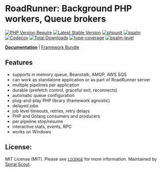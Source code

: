 # RoadRunner: Background PHP workers, Queue brokers

[![PHP Version Require](https://poser.pugx.org/spiral/queue/require/php)](https://packagist.org/packages/spiral/queue)
[![Latest Stable Version](https://poser.pugx.org/spiral/queue/v/stable)](https://packagist.org/packages/spiral/queue)
[![phpunit](https://github.com/spiral/queue/actions/workflows/phpunit.yml/badge.svg)](https://github.com/spiral/queue/actions)
[![psalm](https://github.com/spiral/queue/actions/workflows/psalm.yml/badge.svg)](https://github.com/spiral/queue/actions)
[![Codecov](https://codecov.io/gh/spiral/queue/branch/master/graph/badge.svg)](https://codecov.io/gh/spiral/queue/)
[![Total Downloads](https://poser.pugx.org/spiral/queue/downloads)](https://packagist.org/packages/spiral/queue)
[![type-coverage](https://shepherd.dev/github/spiral/queue/coverage.svg)](https://shepherd.dev/github/spiral/queue)
[![psalm-level](https://shepherd.dev/github/spiral/queue/level.svg)](https://shepherd.dev/github/spiral/queue)

<b>[Documentation](https://spiral.dev/docs/queue-configuration)</b> | [Framework Bundle](https://github.com/spiral/framework)

## Features
- supports in memory queue, Beanstalk, AMQP, AWS SQS
- can work as standalone application or as part of RoadRunner server
- multiple pipelines per application
- durable (prefetch control, graceful exit, reconnects)
- automatic queue configuration
- plug-and-play PHP library (framework agnostic)
- delayed jobs
- job level timeouts, retries, retry delays
- PHP and Golang consumers and producers
- per pipeline stop/resume
- interactive stats, events, RPC
- works on Windows

## License:

MIT License (MIT). Please see [`LICENSE`](./LICENSE) for more information. Maintained by [Spiral Scout](https://spiralscout.com).
